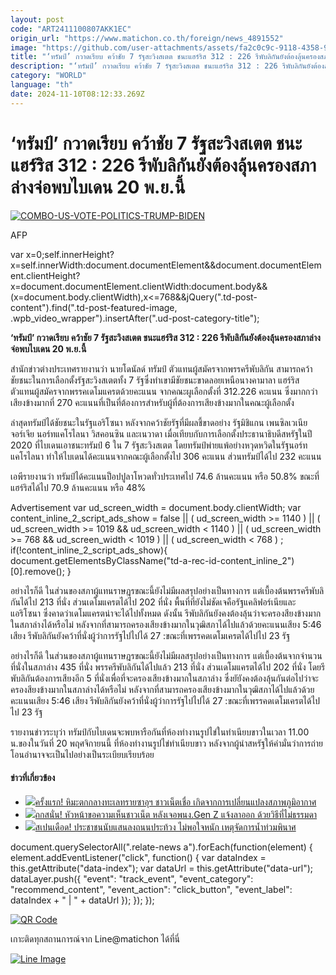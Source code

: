 ```yaml
---
layout: post
code: "ART2411100807AKK1EC"
origin_url: "https://www.matichon.co.th/foreign/news_4891552"
image: "https://github.com/user-attachments/assets/fa2c0c9c-9118-4358-9ab6-1d527ccdda95"
title: "‘ทรัมป์’ กวาดเรียบ คว้าชัย 7 รัฐสะวิงสเตต ชนะแฮร์ริส 312 : 226 รีพับลิกันยังต้องลุ้นครองสภาล่างจ่อพบไบเดน 20 พ.ย.นี้"
description: "‘ทรัมป์’ กวาดเรียบ คว้าชัย 7 รัฐสะวิงสเตต ชนะแฮร์ริส 312 : 226 รีพับลิกันยังต้องลุ้นครองสภาล่างจ่อพบไบเดน 20 พ.ย.นี้"
category: "WORLD"
language: "th"
date: 2024-11-10T08:12:33.269Z
---
```


# ‘ทรัมป์’ กวาดเรียบ คว้าชัย 7 รัฐสะวิงสเตต ชนะแฮร์ริส 312 : 226 รีพับลิกันยังต้องลุ้นครองสภาล่างจ่อพบไบเดน 20 พ.ย.นี้

[![](https://www.matichon.co.th/wp-content/uploads/2024/11/tbd-2-728x546.jpg "COMBO-US-VOTE-POLITICS-TRUMP-BIDEN")](https://www.matichon.co.th/wp-content/uploads/2024/11/tbd-2.jpg)

AFP

var x=0;self.innerHeight?x=self.innerWidth:document.documentElement&&document.documentElement.clientHeight?x=document.documentElement.clientWidth:document.body&&(x=document.body.clientWidth),x<=768&&jQuery(".td-post-content").find(".td-post-featured-image, .wpb\_video\_wrapper").insertAfter(".ud-post-category-title");

**‘ทรัมป์’ กวาดเรียบ คว้าชัย 7 รัฐสะวิงสเตต ชนะแฮร์ริส 312 : 226 รีพับลิกันยังต้องลุ้นครองสภาล่างจ่อพบไบเดน 20 พ.ย.นี้**

สำนักข่าวต่างประเทศรายงานว่า นายโดนัลด์ ทรัมป์ ตัวแทนผู้สมัครจากพรรครีพับลิกัน สามารถคว้าชัยชนะในการเลือกตั้งรัฐสะวิงสเตตทั้ง 7 รัฐซึ่งทำเขามีชัยชนะขาดลอยเหนือนางคามาลา แฮร์ริส ตัวแทนผู้สมัครจากพรรคเดโมแครตด้วยคะแนน จากคณะผูเลือกตั้งที่ 312.226 คะแนน ซึ่งมากกว่าเสียงข้างมากที่ 270 คะแนนที่เป็นที่ต้องการสำหรับผู้ที่ต้องการเสียงข้างมากในคณะผู้เลือกตั้ง

ล่าสุดทรัมป์ได้ชัยชนะในรัฐแอริโซนา หลังจากคว้าชัยรัฐที่มีผลชี้ขาดอย่าง รัฐมิชิแกน เพนซิลเวเนีย จอร์เจีย นอร์ทแคโรไลนา วิสคอนซิน และเนวาดา เมื่อเทียบกับการเลือกตั้งประธานาธิบดีสหรัฐในปี 2020 ที่ไบเดนเอาชนะทรัมป์ 6 ใน 7 รัฐสะวิงสเตต โดยทรัมป์พ่ายแพ้อย่างหวุดหวิดในรัฐนอร์ทแคโรไลนา ทำให้ไบเดนได้คะแนนจากคณะผู้เลือกตั้งไป 306 คะแนน ส่วนทรัมป์ได้ไป 232 คะแนน

เอพีรายงานว่า ทรัมป์ได้คะแนนป็อปปูลาโหวดทั่วประเทศไป 74.6 ล้านคะแนน หรือ 50.8% ขณะที่แฮร์ริสได้ไป 70.9 ล้านคะแนน หรือ 48%

Advertisement var ud\_screen\_width = document.body.clientWidth; var content\_inline\_2\_script\_ads\_show = false || ( ud\_screen\_width >= 1140 ) || ( ud\_screen\_width >= 1019 && ud\_screen\_width < 1140 ) || ( ud\_screen\_width >= 768 && ud\_screen\_width < 1019 ) || ( ud\_screen\_width < 768 ) ; if(!content\_inline\_2\_script\_ads\_show){ document.getElementsByClassName("td-a-rec-id-content\_inline\_2")\[0\].remove(); }

อย่างไรก็ดี ในส่วนของสภาผู้แทนราษฎรขณะนี้ยังไม่มีผลสรุปอย่างเป็นทางการ แต่เบื้องต้นพรรครีพับลิกันได้ไป 213 ที่นั่ง ส่วนเดโมแครตได้ไป 202 ที่นั่ง พื้นที่ที่ยังไม่ชัดเจคือรัฐแคลิฟอร์เนียและแอริโซนา ซึ่งคาดว่าเดโมแครตน่าจะได้ไปทั้งหมด ดังนั้น รีพับลิกันยังคงต้องลุ้นว่าจะครองสียงข้างมากในสภาล่างได้หรือไม่ หลังจากที่สามารถครองเสียงข้างมากในวุฒิสภาได้ไปแล้วด้วยคะแนนเสียง 5:46 เสียง รีพับลิกันยังคว้าที่นั่งผู้ว่าการรัฐไปไปได้ 27 :ขณะที่เพรรคดเดโมเครตได้ไปไป 23 รัฐ

อย่างไรก็ดี ในส่วนของสภาผู้แทนราษฎรขณะนี้ยังไม่มีผลสรุปอย่างเป็นทางการ แต่เบื้องต้นจากจำนวนที่นั่งในสภาล่าง 435 ที่นั่ง พรรครีพับลิกันได้ไปแล้ว 213 ที่นั่ง ส่วนเดโมแครตได้ไป 202 ที่นั่ง โดยรีพับลิกันต้องการเสียงอีก 5 ที่นั่งเพื่อที่จะครองเสียงข้างมากในสภาล่าง ซึ่งยัยังคงต้องลุ้นกันต่อไปว่าจะครองสียงข้างมากในสภาล่างได้หรือไม่ หลังจากที่สามารถครองเสียงข้างมากในวุฒิสภาได้ไปแล้วด้วยคะแนนเสียง 5:46 เสียง รีพับลิกันยังคว้าที่นั่งผู้ว่าการรัฐไปไปได้ 27 :ขณะที่เพรรคดเดโมเครตได้ไปไป 23 รัฐ

รายงานข่าวระบุว่า ทรัมป์กับไบเดนจะพบหารือกันที่ห้องทำงานรูปไข่ในทำเนียบขาวในเวลา 11.00 น.ของในวันที่ 20 พฤศจิกายนนี้ ที่ห้องทำงานรูปไข่ทำเนียบขาว หลังจากผู้นำสหรัฐให้คำมั่นว่าการถ่ายโอนอำนาจจะเป็นไปอย่างเป็นระเบียบเรียบร้อย

#### ข่าวที่เกี่ยวข้อง

*   [![](https://www.matichon.co.th/wp-content/uploads/2024/11/saudi4.jpg)ครั้งแรก! หิมะตกกลางทะเลทรายซาอุฯ ชาวเน็ตเชื่อ เกิดจากการเปลี่ยนแปลงสภาพภูมิอากาศ](https://www.matichon.co.th/foreign/news_4891479)
*   [![](https://www.matichon.co.th/wp-content/uploads/2024/11/ปกข่าว-7281-86.jpg)ถกสนั่น! หัวหน้าขอความเห็นชาวเน็ต หลังเจอพนง.Gen Z แจ้งลาออก ด้วยวิธีที่ไม่ธรรมดา](https://www.matichon.co.th/foreign/news_4891299)
*   [![](https://www.matichon.co.th/wp-content/uploads/2024/11/728-AFP__20241109__36M246J__v3__HighRes__TopshotSpainFloodsDemonstration.jpg)สเปนเดือด! ประชาชนนับแสนลงถนนประท้วง ไม่พอใจหนัก เหตุจัดการน้ำท่วมพินาศ](https://www.matichon.co.th/foreign/news_4891323)

document.querySelectorAll(".relate-news a").forEach(function(element) { element.addEventListener("click", function() { var dataIndex = this.getAttribute("data-index"); var dataUrl = this.getAttribute("data-url"); dataLayer.push({ "event": "track\_event", "event\_category": "recommend\_content", "event\_action": "click\_button", "event\_label": dataIndex + " | " + dataUrl }); }); });

[![QR Code](https://www.matichon.co.th/wp-content/uploads/2023/07/wob1371z.jpg)](https://lin.ee/ht0nDxX)

เกาะติดทุกสถานการณ์จาก Line@matichon ได้ที่นี่

[![Line Image](https://www.matichon.co.th/wp-content/uploads/2023/07/th.png)](https://lin.ee/ht0nDxX)